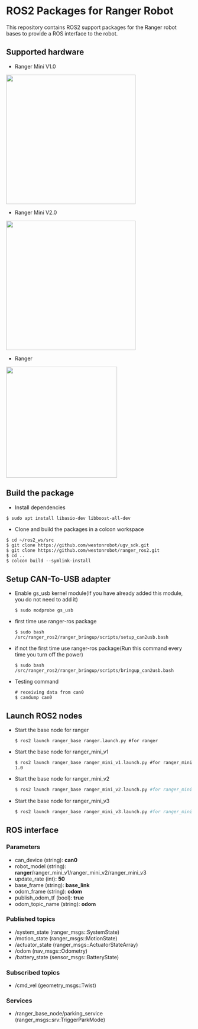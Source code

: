 # ROS2 Packages for Ranger Robot

This repository contains ROS2 support packages for the Ranger robot bases to provide a ROS interface to the robot.

## Supported hardware

* Ranger Mini V1.0
<img src="./docs/ranger_mini_v1.png" width="350" />

* Ranger Mini V2.0
<img src="./docs/ranger_mini_v2.png" width="350" />

* Ranger
<img src="./docs/ranger.png" width="300" />

## Build the package

* Install dependencies

```bash
$ sudo apt install libasio-dev libboost-all-dev
```

* Clone and build the packages in a colcon workspace

```
$ cd ~/ros2_ws/src
$ git clone https://github.com/westonrobot/ugv_sdk.git
$ git clone https://github.com/westonrobot/ranger_ros2.git
$ cd ..
$ colcon build --symlink-install
```

## Setup CAN-To-USB adapter

* Enable gs_usb kernel module(If you have already added this module, you do not need to add it)
    ```
    $ sudo modprobe gs_usb
    ```
    
* first time use ranger-ros package
   ```
   $ sudo bash /src/ranger_ros2/ranger_bringup/scripts/setup_can2usb.bash
   ```
   
* if not the first time use ranger-ros package(Run this command every time you turn off the power) 
   ```
   $ sudo bash /src/ranger_ros2/ranger_bringup/scripts/bringup_can2usb.bash
   ```
   
* Testing command
    ```
    # receiving data from can0
    $ candump can0
    ```
    
## Launch ROS2 nodes

* Start the base node for ranger

    ```shell
    $ ros2 launch ranger_base ranger.launch.py #for ranger
    ```

* Start the base node for ranger_mini_v1

    ```shell
    $ ros2 launch ranger_base ranger_mini_v1.launch.py #for ranger_mini 1.0
    ```

* Start the base node for ranger_mini_v2

    ```bash
    $ ros2 launch ranger_base ranger_mini_v2.launch.py #for ranger_mini 2.0
    ```
* Start the base node for ranger_mini_v3

    ```bash
    $ ros2 launch ranger_base ranger_mini_v3.launch.py #for ranger_mini 3.0
    ```


## ROS interface

### Parameters

* can_device (string): **can0**
* robot_model (string): **ranger**/ranger_mini_v1/ranger_mini_v2/ranger_mini_v3
* update_rate (int): **50**
* base_frame (string): **base_link**
* odom_frame (string): **odom**
* publish_odom_tf (bool): **true**
* odom_topic_name (string): **odom**

### Published topics

* /system_state (ranger_msgs::SystemState)
* /motion_state (ranger_msgs::MotionState)
* /actuator_state (ranger_msgs::ActuatorStateArray)
* /odom (nav_msgs::Odometry)
* /battery_state (sensor_msgs::BatteryState)

### Subscribed topics

* /cmd_vel (geometry_msgs::Twist)

### Services

* /ranger_base_node/parking_service (ranger_msgs::srv:TriggerParkMode)
